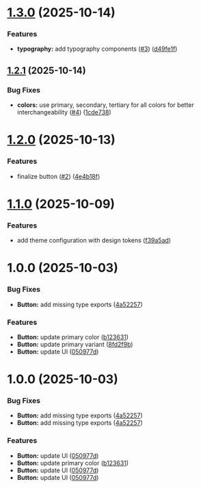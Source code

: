 # [1.3.0](https://github.com/ost-cas-fea-25-26/postbee-ui-lib/compare/v1.2.1...v1.3.0) (2025-10-14)


### Features

* **typography:** add typography components ([#3](https://github.com/ost-cas-fea-25-26/postbee-ui-lib/issues/3)) ([d49fe1f](https://github.com/ost-cas-fea-25-26/postbee-ui-lib/commit/d49fe1fbcf2cfe358772e3f08c6b5a14aef2bb39))

## [1.2.1](https://github.com/ost-cas-fea-25-26/postbee-ui-lib/compare/v1.2.0...v1.2.1) (2025-10-14)


### Bug Fixes

* **colors:** use primary, secondary, tertiary for all colors for better interchangeability ([#4](https://github.com/ost-cas-fea-25-26/postbee-ui-lib/issues/4)) ([1cde738](https://github.com/ost-cas-fea-25-26/postbee-ui-lib/commit/1cde73867001a0063150f4b1194c6cb5c27b748e))

# [1.2.0](https://github.com/ost-cas-fea-25-26/postbee-ui-lib/compare/v1.1.0...v1.2.0) (2025-10-13)


### Features

* finalize button ([#2](https://github.com/ost-cas-fea-25-26/postbee-ui-lib/issues/2)) ([4e4b18f](https://github.com/ost-cas-fea-25-26/postbee-ui-lib/commit/4e4b18fd025a4de0f1a1b69287bc529c52289908))

# [1.1.0](https://github.com/ost-cas-fea-25-26/postbee-ui-lib/compare/v1.0.0...v1.1.0) (2025-10-09)


### Features

* add theme configuration with design tokens ([f39a5ad](https://github.com/ost-cas-fea-25-26/postbee-ui-lib/commit/f39a5ad0e45ec14acfd21916a027309a63912a3f))

# 1.0.0 (2025-10-03)


### Bug Fixes

* **Button:** add missing type exports ([4a52257](https://github.com/ost-cas-fea-25-26/postbee-ui-lib/commit/4a5225785f8b9594c37ec80d313dc5db0a380b3e))


### Features

* **Button:** update primary color ([b123631](https://github.com/ost-cas-fea-25-26/postbee-ui-lib/commit/b123631a0f66d346b012de92dfa26b8d9d1ea1a3))
* **Button:** update primary variant ([8fd2f9b](https://github.com/ost-cas-fea-25-26/postbee-ui-lib/commit/8fd2f9b95efe0712bcddac317d4094ba093a2e22))
* **Button:** update UI ([050977d](https://github.com/ost-cas-fea-25-26/postbee-ui-lib/commit/050977de331fba72c88452645cadbd99e5daca39))

# 1.0.0 (2025-10-03)

### Bug Fixes

* **Button:** add missing type exports ([4a52257](https://github.com/ost-cas-fea-25-26/postbee-ui-lib/commit/4a5225785f8b9594c37ec80d313dc5db0a380b3e))
* **Button:** add missing type exports ([4a52257](https://github.com/ost-cas-fea-25-26/postbee-ui-lib/commit/4a5225785f8b9594c37ec80d313dc5db0a380b3e))

### Features

* **Button:** update UI ([050977d](https://github.com/ost-cas-fea-25-26/postbee-ui-lib/commit/050977de331fba72c88452645cadbd99e5daca39))
* **Button:** update primary color ([b123631](https://github.com/ost-cas-fea-25-26/postbee-ui-lib/commit/b123631a0f66d346b012de92dfa26b8d9d1ea1a3))
* **Button:** update UI ([050977d](https://github.com/ost-cas-fea-25-26/postbee-ui-lib/commit/050977de331fba72c88452645cadbd99e5daca39))
* **Button:** update UI ([050977d](https://github.com/ost-cas-fea-25-26/postbee-ui-lib/commit/050977de331fba72c88452645cadbd99e5daca39))
